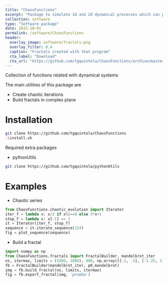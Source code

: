 ```yaml
---
title: "ChaosFunctions"
excerpt: "Package to simulate 1d and 2d dynamical processes which can produce chaotic behaviour."
collection: software
type: "Software package"
date: 2015-10-01
permalink: /software/ChaosFunctions
header:
  overlay_image: software/fractals.png
  overlay_filter: 0.4
  caption: "Fractals created with that program"
  cta_label: "Download"
  cta_url: "https://github.com/tgquintela/ChaosFunctions/archive/master.zip"
---
```



Collection of functions related with dynamical systems

The main utilities of this package are

* Create chaotic iterations
* Build fractals in complex plane

# Installation

```Bash
git clone https://github.com/tgquintela/ChaosFunctions
.\install.sh
```

Required extra packages
* pythonUtils
```Bash
git clone https://github.com/tgquintela/pythonUtils
```


# Examples

* Chaotic series

```python
from ChaosFunctions.chaotic_evolution import Iterator
iter_f = lambda x: x/2 if x%2==0 else 3*x+1
stop_f = lambda x: x[-1] == 1
it = Iterator(iter_f, stop_f)
sequence = it.iterate_sequence(124)
fig = plot_sequence(sequence)
```

* Build a fractal

```python
import numpy as np
from ChaosFunctions.fractals import FractalBuilder, mandelbrot_iter
ns, itermax, limits = (1000, 1000), 400, np.array([[-2, .5], [-1.25, 1.25]])
fb = FractalBuilder(mandelbrot_iter, p0_mandelbrot)
img = fb.build_fractal(ns, limits, itermax)
fig = fb.export_fractal(img, 'prueba')
```



